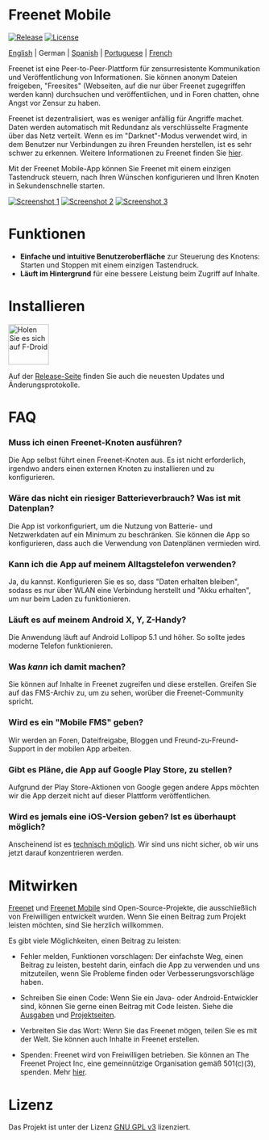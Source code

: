 # Freenet Mobile

[![Release](https://img.shields.io/f-droid/v/org.freenetproject.mobile?color=blue)][8] [![License](https://img.shields.io/github/license/freenet-mobile/app?color=blue)][2]

[English][readme] | German | [Spanish][readme-es] | [Portuguese][readme-pt] | [French][readme-fr]

Freenet ist eine Peer-to-Peer-Plattform für zensurresistente Kommunikation und Veröffentlichung von Informationen. Sie können anonym Dateien freigeben, "Freesites" (Webseiten, auf die nur über Freenet zugegriffen werden kann) durchsuchen und veröffentlichen, und in Foren chatten, ohne Angst vor Zensur zu haben.

Freenet ist dezentralisiert, was es weniger anfällig für Angriffe machet. Daten werden automatisch mit Redundanz als verschlüsselte Fragmente über das Netz verteilt. Wenn es im "Darknet"-Modus verwendet wird, in dem Benutzer nur Verbindungen zu ihren Freunden herstellen, ist es sehr schwer zu erkennen. Weitere Informationen zu Freenet finden Sie [hier][about-freenet].

Mit der Freenet Mobile-App können Sie Freenet mit einem einzigen Tastendruck steuern, nach Ihren Wünschen konfigurieren und Ihren Knoten in Sekundenschnelle starten.

[![Screenshot 1][screen1thumb]][screen1] [![Screenshot 2][screen2thumb]][screen2] [![Screenshot 3][screen3thumb]][screen3]

# Funktionen

* **Einfache und intuitive Benutzeroberfläche** zur Steuerung des Knotens: Starten und Stoppen mit einem einzigen Tastendruck.
* **Läuft im Hintergrund** für eine bessere Leistung beim Zugriff auf Inhalte. 

# Installieren

[<img src="https://fdroid.gitlab.io/artwork/badge/get-it-on-de.png"
    alt="Holen Sie es sich auf F-Droid"
    height="80">](https://f-droid.org/de/packages/org.freenetproject.mobile)

Auf der [Release-Seite][5] finden Sie auch die neuesten Updates und Änderungsprotokolle.

# FAQ

### Muss ich einen Freenet-Knoten ausführen?

Die App selbst führt einen Freenet-Knoten aus. Es ist nicht erforderlich, irgendwo anders einen externen Knoten zu installieren und zu konfigurieren.

### Wäre das nicht ein riesiger Batterieverbrauch? Was ist mit Datenplan?

Die App ist vorkonfiguriert, um die Nutzung von Batterie- und Netzwerkdaten auf ein Minimum zu beschränken. Sie können die App so konfigurieren, dass auch die Verwendung von Datenplänen vermieden wird.

### Kann ich die App auf meinem Alltagstelefon verwenden?

Ja, du kannst. Konfigurieren Sie es so, dass "Daten erhalten bleiben", sodass es nur über WLAN eine Verbindung herstellt und "Akku erhalten", um nur beim Laden zu funktionieren.

### Läuft es auf meinem Android X, Y, Z-Handy?

Die Anwendung läuft auf Android Lollipop 5.1 und höher. So sollte jedes moderne Telefon funktionieren.

### Was _kann_ ich damit machen?

Sie können auf Inhalte in Freenet zugreifen und diese erstellen. Greifen Sie auf das FMS-Archiv zu, um zu sehen, worüber die Freenet-Community spricht.

### Wird es ein "Mobile FMS" geben?

Wir werden an Foren, Dateifreigabe, Bloggen und Freund-zu-Freund-Support in der mobilen App arbeiten.

### Gibt es Pläne, die App auf Google Play Store, zu stellen?

Aufgrund der Play Store-Aktionen von Google gegen andere Apps möchten wir die App derzeit nicht auf dieser Plattform veröffentlichen.

### Wird es jemals eine iOS-Version geben? Ist es überhaupt möglich?

Anscheinend ist es [technisch möglich](https://multi-os-engine.org/). Wir sind uns nicht sicher, ob wir uns jetzt darauf konzentrieren werden.

# Mitwirken

[Freenet][3] und [Freenet Mobile][1] sind Open-Source-Projekte, die ausschließlich von Freiwilligen entwickelt wurden. Wenn Sie einen Beitrag zum Projekt leisten möchten, sind Sie herzlich willkommen.

Es gibt viele Möglichkeiten, einen Beitrag zu leisten:

- Fehler melden, Funktionen vorschlagen: Der einfachste Weg, einen Beitrag zu leisten, besteht darin, einfach die App zu verwenden und uns mitzuteilen, wenn Sie Probleme finden oder Verbesserungsvorschläge haben.

- Schreiben Sie einen Code: Wenn Sie ein Java- oder Android-Entwickler sind, können Sie gerne einen Beitrag mit Code leisten. Siehe die [Ausgaben][4] und [Projektseiten][1].

- Verbreiten Sie das Wort: Wenn Sie das Freenet mögen, teilen Sie es mit der Welt. Sie können auch Inhalte in Freenet erstellen.

- Spenden: Freenet wird von Freiwilligen betrieben. Sie können an The Freenet Project Inc, eine gemeinnützige Organisation gemäß 501(c)(3), spenden. Mehr [hier][donate].

# Lizenz

Das Projekt ist unter der Lizenz [GNU GPL v3][2] lizenziert.

  [1]: https://github.com/freenet-mobile/app/projects/1
  [2]: http://www.gnu.org/licenses/gpl.html
  [3]: https://github.com/freenet
  [4]: https://github.com/freenet-mobile/app/issues
  [5]: https://github.com/freenet-mobile/app/releases
  [6]: https://www.lifewire.com/install-apk-on-android-4177185
  [7]: https://freenetproject.org/
  [8]: https://f-droid.org/packages/org.freenetproject.mobile/
  [donate]: https://freenetproject.org/pages/donate.html
  [about-freenet]: https://freenetproject.org/pages/about.html
  [screen1]: docs/screenshot_1.png
  [screen1thumb]:  docs/screenshot_1_thumb.png
  [screen2]: docs/screenshot_2.png
  [screen2thumb]:  docs/screenshot_2_thumb.png
  [screen3]: docs/screenshot_3.png
  [screen3thumb]:  docs/screenshot_3_thumb.png
  [readme]: README.md
  [readme-en]: README.md
  [readme-de]: README.de.md
  [readme-es]: README.es.md
  [readme-pt]: README.pt.md
  [readme-fr]: README.fr.md
